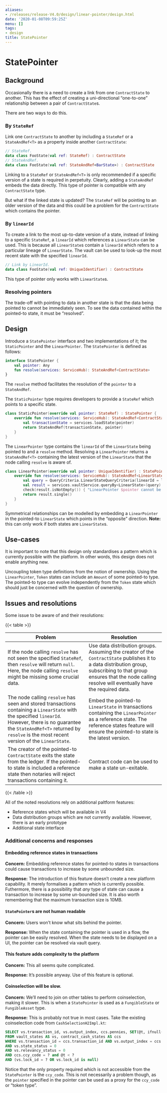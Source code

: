 ```yaml
---
aliases:
- /releases/release-V4.0/design/linear-pointer/design.html
date: '2020-01-08T09:59:25Z'
menu: []
tags:
- design
title: StatePointer
---
```



# StatePointer


## Background

Occasionally there is a need to create a link from one `ContractState` to another. This has the effect of creating a uni-directional “one-to-one” relationship between a pair of `ContractState`s.

There are two ways to do this.


### By `StateRef`

Link one `ContractState` to another by including a `StateRef` or a `StateAndRef<T>` as a property inside another `ContractState`:

```kotlin
// StateRef.
data class FooState(val ref: StateRef) : ContractState
// StateAndRef.
data class FooState(val ref: StateAndRef<BarState>) : ContractState
```

Linking to a `StateRef` or `StateAndRef<T>` is only recommended if a specific version of a state is required in perpetuity. Clearly, adding a `StateAndRef` embeds the data directly. This type of pointer is compatible with any `ContractState` type.

But what if the linked state is updated? The `StateRef` will be pointing to an older version of the data and this could be a problem for the `ContractState` which contains the pointer.


### By `linearId`

To create a link to the most up-to-date version of a state, instead of linking to a specific `StateRef`, a `linearId` which references a `LinearState` can be used. This is because all `LinearState`s contain a `linearId` which refers to a particular lineage of `LinearState`. The vault can be used to look-up the most recent state with the specified `linearId`.

```kotlin
// Link by LinearId.
data class FooState(val ref: UniqueIdentifier) : ContractState
```

This type of pointer only works with `LinearState`s.


### Resolving pointers

The trade-off with pointing to data in another state is that the data being pointed to cannot be immediately seen. To see the data contained within the pointed-to state, it must be “resolved”.


## Design

Introduce a `StatePointer` interface and two implementations of it; the `StaticPointer` and the `LinearPointer`. The `StatePointer` is defined as follows:

```kotlin
interface StatePointer {
    val pointer: Any
    fun resolve(services: ServiceHub): StateAndRef<ContractState>
}
```

The `resolve` method facilitates the resolution of the `pointer` to a `StateAndRef`.

The `StaticPointer` type requires developers to provide a `StateRef` which points to a specific state.

```kotlin
class StaticPointer(override val pointer: StateRef) : StatePointer {
    override fun resolve(services: ServiceHub): StateAndRef<ContractState> {
        val transactionState = services.loadState(pointer)
        return StateAndRef(transactionState, pointer)
    }
}
```

The `LinearPointer` type contains the `linearId` of the `LinearState` being pointed to and a `resolve` method. Resolving a `LinearPointer` returns a `StateAndRef<T>` containing the latest version of the `LinearState` that the node calling `resolve` is aware of.

```kotlin
class LinearPointer(override val pointer: UniqueIdentifier) : StatePointer {
    override fun resolve(services: ServiceHub): StateAndRef<LinearState> {
        val query = QueryCriteria.LinearStateQueryCriteria(linearId = listOf(pointer))
        val result = services.vaultService.queryBy<LinearState>(query).states
        check(result.isNotEmpty()) { "LinearPointer $pointer cannot be resolved." }
        return result.single()
    }
}
```

Symmetrical relationships can be modelled by embedding a `LinearPointer` in the pointed-to `LinearState` which points in the “opposite” direction. **Note:** this can only work if both states are `LinearState`s.


## Use-cases

It is important to note that this design only standardises a pattern which is currently possible with the platform. In other words, this design does not enable anything new.

Uncoupling token type definitions from the notion of ownership. Using the `LinearPointer`, `Token` states can include an `Amount` of some pointed-to type. The pointed-to type can evolve independently from the `Token` state which should just be concerned with the question of ownership.


## Issues and resolutions

Some issue to be aware of and their resolutions:


{{< table >}}

|Problem|Resolution|
|--------------------------------------------------|--------------------------------------------------|
|If the node calling `resolve` has not seen the specified `StateRef`, then `resolve` will return `null`. Here, the node calling `resolve` might be missing some crucial data.|Use data distribution groups. Assuming the creator of the `ContractState` publishes it to a data distribution group, subscribing to that group ensures that the node calling resolve will eventually have the required data.|
|The node calling `resolve` has seen and stored transactions containing a `LinearState` with the specified `linearId`. However, there is no guarantee the `StateAndRef<T>` returned by `resolve` is the most recent version of the `LinearState`.|Embed the pointed-to `LinearState` in transactions containing the `LinearPointer` as a reference state. The reference states feature will ensure the pointed-to state is the latest version.|
|The creator of the pointed-to `ContractState` exits the state from the ledger. If the pointed-to state is included a reference state then notaries will reject transactions containing it.|Contract code can be used to make a state un-exitable.|

{{< /table >}}

All of the noted resolutions rely on additional paltform features:


* Reference states which will be available in V4
* Data distribution groups which are not currently available. However, there is an early prototype
* Additional state interface


### Additional concerns and responses


#### Embedding reference states in transactions

**Concern:** Embedding reference states for pointed-to states in transactions could cause transactions to increase by some unbounded size.

**Response:** The introduction of this feature doesn’t create a new platform capability. It merely formalises a pattern which is currently possible. Futhermore, there is a possibility that *any* type of state can cause a transaction to increase by some un-bounded size. It is also worth remembering that the maximum transaction size is 10MB.


#### `StatePointer`s are not human readable

**Concern:** Users won’t know what sits behind the pointer.

**Response:** When the state containing the pointer is used in a flow, the pointer can be easily resolved. When the state needs to be displayed on a UI, the pointer can be resolved via vault query.


#### This feature adds complexity to the platform

**Concern:** This all seems quite complicated.

**Response:** It’s possible anyway. Use of this feature is optional.


#### Coinselection will be slow.

**Concern:** We’ll need to join on other tables to perform coinselection, making it slower. This is when a `StatePointer` is used as a `FungibleState` or `FungibleAsset` type.

**Response:** This is probably not true in most cases. Take the existing coinselection code from `CashSelectionH2Impl.kt`:

```sql
SELECT vs.transaction_id, vs.output_index, ccs.pennies, SET(@t, ifnull(@t,0)+ccs.pennies) total_pennies, vs.lock_id
FROM vault_states AS vs, contract_cash_states AS ccs
WHERE vs.transaction_id = ccs.transaction_id AND vs.output_index = ccs.output_index
AND vs.state_status = 0
AND vs.relevancy_status = 0
AND ccs.ccy_code = ? and @t < ?
AND (vs.lock_id = ? OR vs.lock_id is null)
```

Notice that the only property required which is not accessible from the `StatePointer` is the `ccy_code`. This is not necessarily a problem though, as the `pointer` specified in the pointer can be used as a proxy for the `ccy_code` or “token type”.

